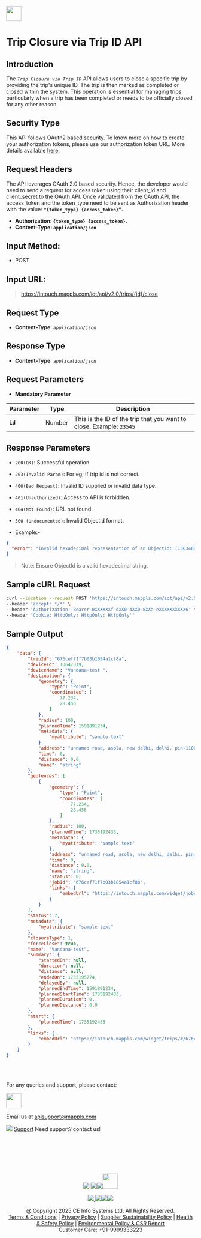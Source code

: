
[<img src="https://about.mappls.com/about/images/MAPPLS-MapmyIndia-logo.png" height="40"/> </p>](https://about.mappls.com/api/)


# Trip Closure via Trip ID API

## **Introduction**

The *`Trip Closure via Trip ID`* API allows users to close a specific trip by providing the trip's unique ID. The trip is then marked as completed or closed within the system. This operation is essential for managing trips, particularly when a trip has been completed or needs to be officially closed for any other reason.

## **Security Type**
This API follows OAuth2 based security. To know more on how to create your authorization tokens, please use our authorization token URL. More details available [here](https://github.com/mappls-api/mappls-rest-apis/tree/main/mappls-token-generation-api).

## **Request Headers**

The API leverages OAuth 2.0 based security. Hence, the developer would need to send a request for access token using their client_id and client_secret to the OAuth API. Once validated from the OAuth API, the access_token and the token_type need to be sent as Authorization header with the value: **`"{token_type} {access_token}”`.**

- **Authorization: `{token_type} {access_token}.`**
- **Content-Type: `application/json`**
 

## **Input Method:** 
- POST

## **Input URL:**

 > https://intouch.mappls.com/iot/api/v2.0/trips/{id}/close

## **Request Type**
- **Content-Type**: *`application/json`*

## **Response Type**
- **Content-Type**: *`application/json`*

## **Request Parameters**
- **Mandatory Parameter**

| **Parameter** | **Type** | **Description** |
| --- | --- | --- |
| **`id`** | Number | This is the ID of the trip that you want to close. Example: `23545` |


## **Response Parameters**
- `200(OK)`: Successful operation.

- `203(Invalid Param)`: For eg; if trip id is not correct.

- `400(Bad Request)`: Invalid ID supplied or invalid data type.

- `401(Unauthorized)`: Access to API is forbidden.

- `404(Not Found)`: URL not found.

- `500 (Undocumented)`: Invalid ObjectId format.
- Example:-

```json
{
  "error": "invalid hexadecimal representation of an ObjectId: [1363489]"
}
```
>Note: Ensure ObjectId is a valid hexadecimal string.


## **Sample cURL Request**

 ```bash
curl --location --request POST 'https://intouch.mappls.com/iot/api/v2.0/trips/676cef71f7b03b1054a1cf8a/close' \
--header 'accept: */*' \
--header 'Authorization: Bearer 0XXXXXXf-dXX0-4XX0-8XXa-eXXXXXXXXXX6' \
--header 'Cookie: HttpOnly; HttpOnly; HttpOnly'"
 ```
## **Sample Output**

```json
{
    "data": {
        "tripId": "676cef71f7b03b1054a1cf8a",
        "deviceId": 10647019,
        "deviceName": "Vandana-test ",
        "destination": {
            "geometry": {
                "type": "Point",
                "coordinates": [
                    77.234,
                    28.456
                ]
            },
            "radius": 100,
            "plannedTime": 1591891234,
            "metadata": {
                "myattribute": "sample text"
            },
            "address": "unnamed road, asola, new delhi, delhi. pin-110074 (india)",
            "time": 0,
            "distance": 0.0,
            "name": "string"
        },
        "geofences": [
            {
                "geometry": {
                    "type": "Point",
                    "coordinates": [
                        77.234,
                        28.456
                    ]
                },
                "radius": 100,
                "plannedTime": 1735192433,
                "metadata": {
                    "myattribute": "sample text"
                },
                "address": "unnamed road, asola, new delhi, delhi. pin-110074 (india)",
                "time": 0,
                "distance": 0.0,
                "name": "string",
                "status": 0,
                "jobId": "676cef71f7b03b1054a1cf8b",
                "links": {
                    "embedUrl": "https://intouch.mappls.com/widget/jobs/#/676cef71f7b03b1054a1cf8b?access_token=0XXXXXXf-dXX0-4XX0-8XXa-eXXXXXXXXXX6"
                }
            }
        ],
        "status": 2,
        "metadata": {
            "myattribute": "sample text"
        },
        "closureType": 1,
        "forceClose": true,
        "name": "Vandana-test",
        "summary": {
            "startedOn": null,
            "duration": null,
            "distance": null,
            "endedOn": 1735195774,
            "delayedBy": null,
            "plannedEndTime": 1591891234,
            "plannedStartTime": 1735192433,
            "plannedDuration": 0,
            "plannedDistance": 0.0
        },
        "start": {
            "plannedTime": 1735192433
        },
        "links": {
            "embedUrl": "https://intouch.mappls.com/widget/trips/#/676cef71f7b03b1054a1cf8a?access_token=0XXXXXXf-dXX0-4XX0-8XXa-eXXXXXXXXXX6"
        }
    }
}
```

<br></br>

For any queries and support, please contact: 

[<img src="https://about.mappls.com/images/mappls-logo.svg" height="40"/> </p>](https://about.mappls.com/api/)
Email us at [apisupport@mappls.com](mailto:apisupport@mappls.com)


![](https://www.mapmyindia.com/api/img/icons/support.png)
[Support](https://about.mappls.com/contact/)
Need support? contact us!

<br></br>


<br></br>

[<p align="center"> <img src="https://www.mapmyindia.com/api/img/icons/stack-overflow.png"/> ](https://stackoverflow.com/questions/tagged/mappls-api)[![](https://www.mapmyindia.com/api/img/icons/blog.png)](https://about.mappls.com/blog/)[![](https://www.mapmyindia.com/api/img/icons/gethub.png)](https://github.com/Mappls-api)[<img src="https://mmi-api-team.s3.ap-south-1.amazonaws.com/API-Team/npm-logo.one-third%5B1%5D.png" height="40"/> </p>](https://www.npmjs.com/org/mapmyindia) 



[<p align="center"> <img src="https://www.mapmyindia.com/june-newsletter/icon4.png"/> ](https://www.facebook.com/Mapplsofficial)[![](https://www.mapmyindia.com/june-newsletter/icon2.png)](https://twitter.com/mappls)[![](https://www.mapmyindia.com/newsletter/2017/aug/llinkedin.png)](https://www.linkedin.com/company/mappls/)[![](https://www.mapmyindia.com/june-newsletter/icon3.png)](https://www.youtube.com/channel/UCAWvWsh-dZLLeUU7_J9HiOA)




<div align="center">@ Copyright 2025 CE Info Systems Ltd. All Rights Reserved.</div>

<div align="center"> <a href="https://about.mappls.com/api/terms-&-conditions">Terms & Conditions</a> | <a href="https://about.mappls.com/about/privacy-policy">Privacy Policy</a> | <a href="https://about.mappls.com/pdf/mapmyIndia-sustainability-policy-healt-labour-rules-supplir-sustainability.pdf">Supplier Sustainability Policy</a> | <a href="https://about.mappls.com/pdf/Health-Safety-Management.pdf">Health & Safety Policy</a> | <a href="https://about.mappls.com/pdf/Environment-Sustainability-Policy-CSR-Report.pdf">Environmental Policy & CSR Report</a>

<div align="center">Customer Care: +91-9999333223</div>

